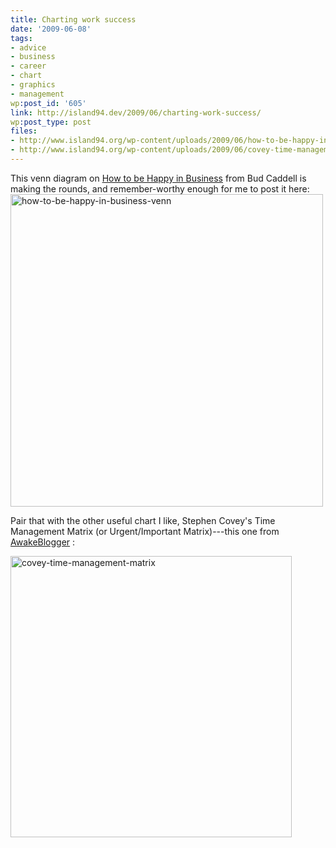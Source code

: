 ```yaml
---
title: Charting work success
date: '2009-06-08'
tags:
- advice
- business
- career
- chart
- graphics
- management
wp:post_id: '605'
link: http://island94.dev/2009/06/charting-work-success/
wp:post_type: post
files:
- http://www.island94.org/wp-content/uploads/2009/06/how-to-be-happy-in-business-venn-500x500.png
- http://www.island94.org/wp-content/uploads/2009/06/covey-time-management-matrix.png
---
```


This venn diagram on <a href="http://whatconsumesme.com/2009/what-im-writing/how-to-be-happy-in-business-venn-diagram/">How to be Happy in Business</a> from Bud Caddell is making the rounds, and remember-worthy enough for me to post it here: <img class="aligncenter size-medium wp-image-607" title="how-to-be-happy-in-business-venn" src="http://www.island94.org/wp-content/uploads/2009/06/how-to-be-happy-in-business-venn-500x500.png" alt="how-to-be-happy-in-business-venn" width="500" height="500" />

Pair that with the other useful chart I like, Stephen Covey's Time Management Matrix (or Urgent/Important Matrix)---this one from <a href="http://www.awakeblogger.com/2008/07/the-7-habits-of-highly-effective-people-1-private-victory/">AwakeBlogger</a> :

<img class="aligncenter size-full wp-image-608" title="covey-time-management-matrix" src="http://www.island94.org/wp-content/uploads/2009/06/covey-time-management-matrix.png" alt="covey-time-management-matrix" width="450" height="450" />
